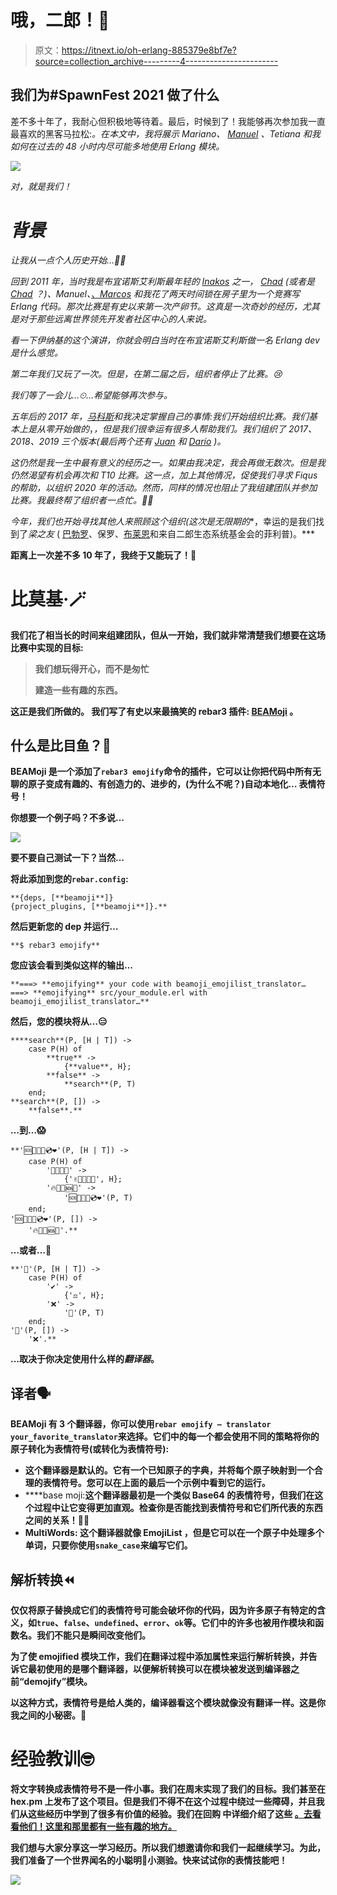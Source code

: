 # 哦，二郎！🤯

> 原文：<https://itnext.io/oh-erlang-885379e8bf7e?source=collection_archive---------4----------------------->

## 我们为#SpawnFest 2021 做了什么

差不多十年了，我耐心但积极地等待着。最后，时候到了！我能够再次参加我一直最喜欢的黑客马拉松:[](https://spawnfest.org)*。在本文中，我将展示 Mariano、 [Manuel](https://medium.com/u/7081b45b4fd3?source=post_page-----885379e8bf7e--------------------------------) 、Tetiana 和我如何在过去的 48 小时内尽可能多地使用 Erlang 模块。*

*![](img/9646229906f5b17ee21152a3a26d9691.png)*

*对，就是我们！*

# *背景*

*让我从一点个人历史开始…👴🏻*

*回到 2011 年，当时我是布宜诺斯艾利斯最年轻的 [Inakos](https://medium.com/u/ff261d008b59?source=post_page-----885379e8bf7e--------------------------------) 之一， [Chad](https://medium.com/u/57773967d56e?source=post_page-----885379e8bf7e--------------------------------) (或者是 [Chad](https://medium.com/u/e325456b4d2c?source=post_page-----885379e8bf7e--------------------------------) ？)、Manuel、[、Marcos](https://medium.com/u/cfaa95384131?source=post_page-----885379e8bf7e--------------------------------) 和我花了两天时间锁在房子里为一个竞赛写 Erlang 代码。那次比赛是有史以来第一次产卵节。这真是一次奇妙的经历，尤其是对于那些远离世界领先开发者社区中心的人来说。*

*看一下伊纳基的这个演讲，你就会明白当时在布宜诺斯艾利斯做一名 Erlang dev 是什么感觉。*

*第二年我们又玩了一次。但是，在第二届之后，组织者停止了比赛。😢*

*我们等了一会儿…⏲…希望能够再次参与。*

*五年后的 2017 年，[马科斯](https://medium.com/u/cfaa95384131?source=post_page-----885379e8bf7e--------------------------------)和我决定掌握自己的事情:我们开始组织比赛。我们基本上是从零开始做的*，*，但是我们很幸运有很多人帮助我们。我们组织了 2017、2018、2019 三个版本(最后两个还有 [Juan](https://medium.com/u/e152fdf17cbf?source=post_page-----885379e8bf7e--------------------------------) 和 [Darío](https://medium.com/u/8d1ce1f48bb0?source=post_page-----885379e8bf7e--------------------------------) )。*

*这仍然是我一生中最有意义的经历之一。如果由我决定，我会再做无数次。但是我仍然渴望有机会再次和 T10 比赛。这一点，加上其他情况，促使我们寻求 Fiqus 的帮助，以组织 2020 年的活动。然而，同样的情况也阻止了我组建团队并参加比赛。我最终帮了组织者一点忙。🤷‍♂*

*今年，我们也开始寻找其他人来照顾这个组织(这次是无限期的**，幸运的是我们找到了*梁之友* ( [巴勃罗](https://medium.com/u/5fc59fe20548?source=post_page-----885379e8bf7e--------------------------------)、保罗、[布莱恩](https://medium.com/u/70fb8775dcea?source=post_page-----885379e8bf7e--------------------------------)和来自二郎生态系统基金会的菲利普)。***

**距离上一次差不多 10 年了，我终于又能玩了！🎉**

# **比莫基·🪄**

**我们花了相当长的时间来组建团队，但从一开始，我们就非常清楚我们想要在这场比赛中实现的目标:**

> **我们想玩得开心，而不是匆忙**
> 
> **建造一些有趣的东西。**

**这正是我们所做的。
我们写了有史以来最搞笑的 rebar3 插件: [**BEAMoji**](https://hex.pm/packages/beamoji) **。****

## **什么是比目鱼？🤌**

**BEAMoji 是一个添加了`rebar3 emojify`命令的插件，它可以让你把代码中所有无聊的原子变成有趣的、有创造力的、进步的，(为什么不呢？)自动本地化… **表情符号！****

**你想要一个例子吗？不多说…**

**![](img/c76e46faf35b3170d8d4d4718351b771.png)**

**要不要自己测试一下？当然…**

**将此添加到您的`rebar.config`:**

```
**{deps, [**beamoji**]}
{project_plugins, [**beamoji**]}.**
```

**然后更新您的 dep 并运行…**

```
**$ rebar3 emojify**
```

**您应该会看到类似这样的输出…**

```
**===> **emojifying** your code with beamoji_emojilist_translator…
===> **emojifying** src/your_module.erl with beamoji_emojilist_translator…**
```

**然后，您的模块将从…😑**

```
****search**(P, [H | T]) ->
    case P(H) of
        **true** ->
            {**value**, H};
        **false** ->
            **search**(P, T)
    end;
**search**(P, []) ->
    **false**.**
```

**…到…😱**

```
**'🆘👀🍎🌈💿️❤️'(P, [H | T]) ->
    case P(H) of
        '🦖🌈🦄👀' ->
            {'✌️🍎🦙🦄👀', H};
        '🔥🍎🦙🆘👀' ->
            '🆘👀🍎🌈💿️❤️'(P, T)
    end;
'🆘👀🍎🌈💿️❤️'(P, []) ->
    '🔥🍎🦙🆘👀'.**
```

**…或者…🤩**

```
**'👀️'(P, [H | T]) ->
    case P(H) of
        '✔️' ->
            {'⚖️', H};
        '❌' ->
            '👀'(P, T)
    end;
'👀'(P, []) ->
    '❌'.**
```

**…取决于你决定使用什么样的*翻译器*。**

## **译者🗣**

**BEAMoji 有 3 个翻译器，你可以使用`rebar emojify — translator your_favorite_translator`来选择。它们中的每一个都会使用不同的策略将你的原子转化为表情符号(或转化为表情符号):**

*   **这个翻译器是默认的。它有一个已知原子的字典，并将每个原子映射到一个合理的表情符号。您可以在上面的最后一个示例中看到它的运行。**
*   ****base moji:**这个翻译器最初是一个类似 Base64 的表情符号，但我们在这个过程中让它变得更加直观。检查你是否能找到表情符号和它们所代表的东西之间的关系！🕵️‍♂️**
*   ****MultiWords:** 这个翻译器就像 **EmojiList** ，但是它可以在一个原子中处理多个单词，只要你使用`snake_case`来编写它们。**

## **解析转换⏪**

**仅仅将原子替换成它们的表情符号可能会破坏你的代码，因为许多原子有特定的含义，如`true`、`false`、`undefined`、`error`、`ok`等。它们中的许多也被用作模块和函数名。我们不能只是瞬间改变他们。**

**为了使 emojified 模块工作，我们在翻译过程中添加属性来运行解析转换，并告诉它最初使用的是哪个翻译器，以便解析转换可以在模块被发送到编译器之前“demojify”模块。**

**以这种方式，表情符号是给人类的，编译器看这个模块就像没有翻译一样。这是你我之间的小秘密。🤫**

# **经验教训🤓**

**将文字转换成表情符号不是一件小事。我们在周末实现了我们的目标。我们甚至在 hex.pm 上发布了这个项目。但是我们不得不在这个过程中绕过一些障碍，并且我们从这些经历中学到了很多有价值的经验。我们在回购 中详细介绍了这些 [**。去看看他们！这里和那里都有一些有趣的地方。**](https://github.com/spawnfest/beamoji/blob/%E2%93%82%EF%B8%8F/ACHIEVEMENTS.md)**

**我们想与大家分享这一学习经历。所以我们想邀请你和我们一起继续学习。为此，我们准备了一个世界闻名的小聪明🐇小测验。快来试试你的表情技能吧！**

**[![](img/ae91af545ac45e30fa3f1280ffc7fdac.png)](https://quiz.elixircards.co.uk/BEAMoji)**